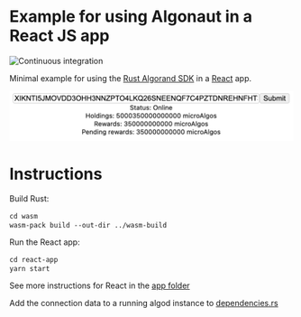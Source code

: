 # Example for using Algonaut in a React JS app

![Continuous integration](https://github.com/ivanschuetz/algonaut-react/actions/workflows/actions.yml/badge.svg)

Minimal example for using the [Rust Algorand SDK](https://github.com/manuelmauro/algonaut) in a [React](https://reactjs.org/) app.

![ScreenShot](img/img.png)

# Instructions

Build Rust:

```
cd wasm
wasm-pack build --out-dir ../wasm-build
```

Run the React app:

```
cd react-app
yarn start
```

See more instructions for React in the [app folder](https://github.com/ivanschuetz/algonaut-react/tree/main/react-app)

Add the connection data to a running algod instance to [dependencies.rs](https://github.com/ivanschuetz/algonaut-react/blob/main/wasm/src/dependencies.rs)
